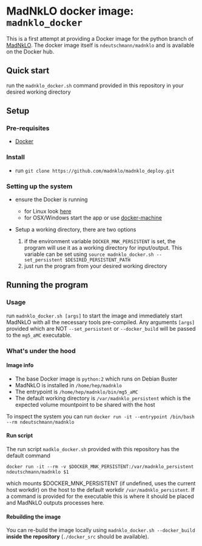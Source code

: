 # MadNkLO docker image: `madnklo_docker`
This is a first attempt at providing a Docker image for the python branch of [MadNkLO](https://github.com/madnklo/madnklo).
The docker image itself is `ndeutschmann/madnklo` and is available on the Docker hub.

## Quick start

run the `madnklo_docker.sh` command provided in this repository in your desired working directory

## Setup

### Pre-requisites
- [Docker](https://www.docker.com/)

### Install
- run `git clone https://github.com/madnklo/madnklo_deploy.git`

### Setting up the system
- ensure the Docker is running
  - for Linux look [here](https://docs.docker.com/config/daemon)
  - for OSX/Windows start the app or use [docker-machine](https://docs.docker.com/machine/overview/)

- Setup a working directory, there are two options
  1. if the environment variable `DOCKER_MNK_PERSISTENT` is set, the program will use it as a working directory for input/output.
  This variable can be set using `source madnklo_docker.sh --set_persistent $DESIRED_PERSISTENT_PATH`
  2. just run the program from your desired working directory

## Running the program

### Usage
run `madnklo_docker.sh [args]` to start the image and immediately start MadNkLO with all the necessary tools pre-compiled. 
Any arguments `[args]` provided which are NOT `--set_persistent` or `--docker_build` will be passed to the `mg5_aMC` executable.

### What's under the hood
#### Image info
- The base Docker image is `python:2` which runs on Debian Buster
- MadNkLO is installed in `/home/hep/madnklo`
- The entrypoint is `/home/hep/madnklo/bin/mg5_aMC`
- The default working directory is `/var/madnklo_persistent` which is the expected volume mountpoint to be shared with the host

To inspect the system you can run `docker run -it --entrypoint /bin/bash --rm ndeutschmann/madnklo`

#### Run script

The run script `madklo_docker.sh` provided with this repository has the default command

`docker run -it --rm -v $DOCKER_MNK_PERSISTENT:/var/madnklo_persistent ndeutschmann/madnklo $1`

which mounts $DOCKER_MNK_PERSISTENT (if undefined, uses the current host workdir) on the host to the default workdir `/var/madnklo_persistent`. 
If a command is provided for the executable this is where it should be placed and MadNkLO outputs processes here.

#### Rebuilding the image
You can re-build the image locally using `madnklo_docker.sh --docker_build` **inside the repository** (`./docker_src` should be available).


